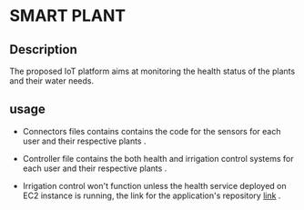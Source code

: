 # SMART PLANT 

## Description
The proposed IoT platform aims at monitoring the health status of the plants and their water needs.



## usage

- Connectors files contains contains the code for the sensors for each user and their respective plants . 

- Controller file contains the both health and irrigation control systems for each user and their respective plants .

- Irrigation control won't function unless the health service deployed on EC2 instance is running, the link for the application's repository [link](https://github.com/aminmbare/IOT-API) .

